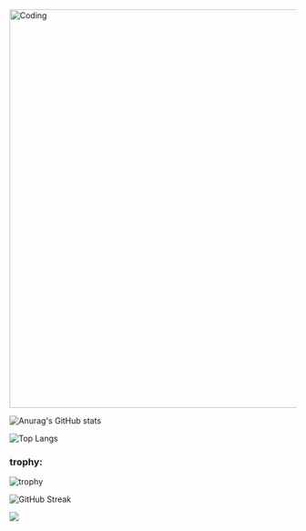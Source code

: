 <img align="center" alt="Coding" width="700" src="https://media.tenor.com/ex3kjWMZ4ScAAAAC/sky-kimionawa.gif">

![Anurag's GitHub stats](https://github-readme-stats.vercel.app/api?username=tecnicoemerson&show_icons=true&theme=tokyonight)

![Top Langs](https://github-readme-stats.vercel.app/api/top-langs/?username=tecnicoemerson&layout=compact&theme=tokyonight)

<h3 align="left">trophy:</h3>

![trophy](https://github-profile-trophy.vercel.app/?username=tecnicoemerson&theme=tokyonight)

![GitHub Streak](https://github-readme-streak-stats.herokuapp.com/?user=tecnicoemerson&theme=tokyonight)

![](https://komarev.com/ghpvc/?username=your-github-username&style=flat)

